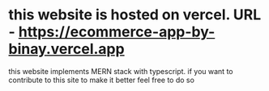 # this website is hosted on vercel. URL - https://ecommerce-app-by-binay.vercel.app


this website implements MERN stack with typescript.
if you want to contribute to this site to make it better feel free to do so


